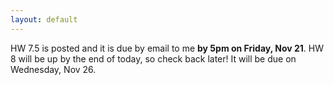```yaml
---
layout: default
---
```


HW 7.5 is posted and it is due by email to me **by 5pm on Friday, Nov 21**. HW 8 will be up by the end of today, so check back later! It will be due on Wednesday, Nov 26.
